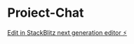# Proiect-Chat

[Edit in StackBlitz next generation editor ⚡️](https://stackblitz.com/~/github.com/Codrut19/Proiect-Chat)
